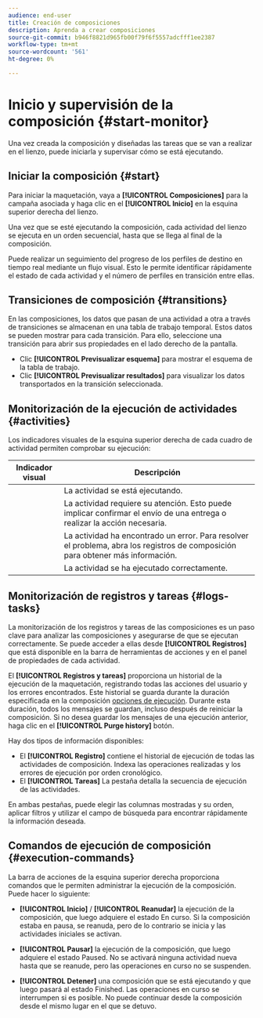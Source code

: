 ```yaml
---
audience: end-user
title: Creación de composiciones
description: Aprenda a crear composiciones
source-git-commit: b946f8821d965fb00f79f6f5557adcfff1ee2387
workflow-type: tm+mt
source-wordcount: '561'
ht-degree: 0%

---
```



# Inicio y supervisión de la composición {#start-monitor}

Una vez creada la composición y diseñadas las tareas que se van a realizar en el lienzo, puede iniciarla y supervisar cómo se está ejecutando.

## Iniciar la composición {#start}

Para iniciar la maquetación, vaya a **[!UICONTROL Composiciones]** para la campaña asociada y haga clic en el **[!UICONTROL Inicio]** en la esquina superior derecha del lienzo.

Una vez que se esté ejecutando la composición, cada actividad del lienzo se ejecuta en un orden secuencial, hasta que se llega al final de la composición.

Puede realizar un seguimiento del progreso de los perfiles de destino en tiempo real mediante un flujo visual. Esto le permite identificar rápidamente el estado de cada actividad y el número de perfiles en transición entre ellas.

## Transiciones de composición {#transitions}

En las composiciones, los datos que pasan de una actividad a otra a través de transiciones se almacenan en una tabla de trabajo temporal. Estos datos se pueden mostrar para cada transición. Para ello, seleccione una transición para abrir sus propiedades en el lado derecho de la pantalla.

* Clic **[!UICONTROL Previsualizar esquema]** para mostrar el esquema de la tabla de trabajo.
* Clic **[!UICONTROL Previsualizar resultados]** para visualizar los datos transportados en la transición seleccionada.

## Monitorización de la ejecución de actividades {#activities}

Los indicadores visuales de la esquina superior derecha de cada cuadro de actividad permiten comprobar su ejecución:

| Indicador visual | Descripción |
|-----|------------|
|  | La actividad se está ejecutando. |
|  | La actividad requiere su atención. Esto puede implicar confirmar el envío de una entrega o realizar la acción necesaria. |
|  | La actividad ha encontrado un error. Para resolver el problema, abra los registros de composición para obtener más información. |
|  | La actividad se ha ejecutado correctamente. |

## Monitorización de registros y tareas {#logs-tasks}

La monitorización de los registros y tareas de las composiciones es un paso clave para analizar las composiciones y asegurarse de que se ejecutan correctamente. Se puede acceder a ellas desde **[!UICONTROL Registros]** que está disponible en la barra de herramientas de acciones y en el panel de propiedades de cada actividad.

El **[!UICONTROL Registros y tareas]** proporciona un historial de la ejecución de la maquetación, registrando todas las acciones del usuario y los errores encontrados. Este historial se guarda durante la duración especificada en la composición [opciones de ejecución](composition-settings.md). Durante esta duración, todos los mensajes se guardan, incluso después de reiniciar la composición. Si no desea guardar los mensajes de una ejecución anterior, haga clic en el **[!UICONTROL Purge history]** botón.

Hay dos tipos de información disponibles:

* El **[!UICONTROL Registro]** contiene el historial de ejecución de todas las actividades de composición. Indexa las operaciones realizadas y los errores de ejecución por orden cronológico.
* El **[!UICONTROL Tareas]** La pestaña detalla la secuencia de ejecución de las actividades.

En ambas pestañas, puede elegir las columnas mostradas y su orden, aplicar filtros y utilizar el campo de búsqueda para encontrar rápidamente la información deseada.

## Comandos de ejecución de composición {#execution-commands}

La barra de acciones de la esquina superior derecha proporciona comandos que le permiten administrar la ejecución de la composición. Puede hacer lo siguiente:

* **[!UICONTROL Inicio]** / **[!UICONTROL Reanudar]** la ejecución de la composición, que luego adquiere el estado En curso. Si la composición estaba en pausa, se reanuda, pero de lo contrario se inicia y las actividades iniciales se activan.

* **[!UICONTROL Pausar]** la ejecución de la composición, que luego adquiere el estado Paused. No se activará ninguna actividad nueva hasta que se reanude, pero las operaciones en curso no se suspenden.

* **[!UICONTROL Detener]** una composición que se está ejecutando y que luego pasará al estado Finished. Las operaciones en curso se interrumpen si es posible. No puede continuar desde la composición desde el mismo lugar en el que se detuvo.
